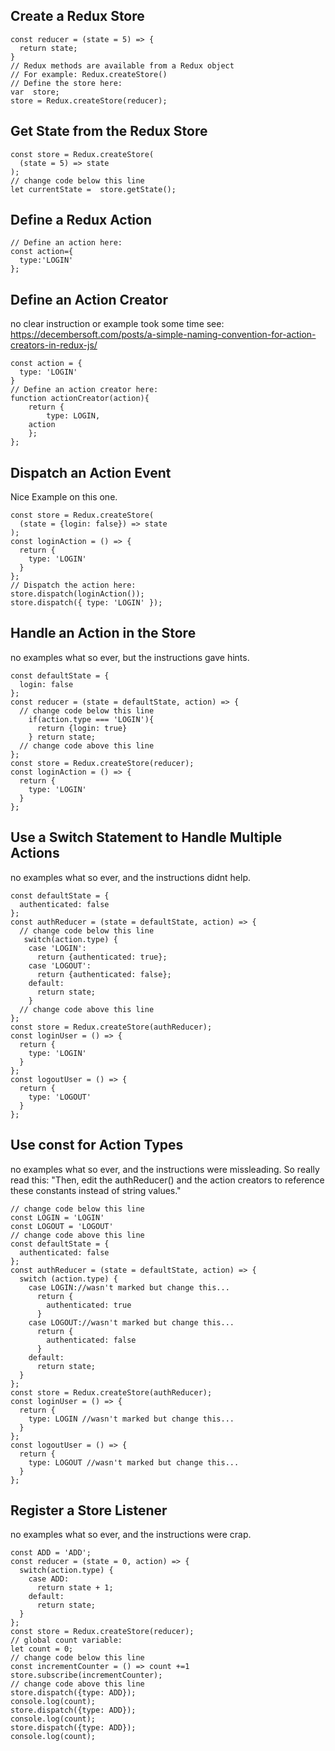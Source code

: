 
## Create a Redux Store
```redux
const reducer = (state = 5) => {
  return state;
}
// Redux methods are available from a Redux object
// For example: Redux.createStore()
// Define the store here:
var  store;
store = Redux.createStore(reducer);
```

## Get State from the Redux Store
```Redux
const store = Redux.createStore(
  (state = 5) => state
);
// change code below this line
let currentState =  store.getState();
```

## Define a Redux Action
```redux
// Define an action here:
const action={
  type:'LOGIN'
};
```

## Define an Action Creator
no clear instruction or example took some time
see: https://decembersoft.com/posts/a-simple-naming-convention-for-action-creators-in-redux-js/
```redux
const action = {
  type: 'LOGIN'
}
// Define an action creator here:
function actionCreator(action){
    return {
        type: LOGIN,
    action
    };
};
```

## Dispatch an Action Event
Nice Example on this one.
```Redux
const store = Redux.createStore(
  (state = {login: false}) => state
);
const loginAction = () => {
  return {
    type: 'LOGIN'
  }
};
// Dispatch the action here:
store.dispatch(loginAction());
store.dispatch({ type: 'LOGIN' });
```

## Handle an Action in the Store
no examples what so ever, but the instructions gave hints.
```Redux
const defaultState = {
  login: false
};
const reducer = (state = defaultState, action) => {
  // change code below this line
    if(action.type === 'LOGIN'){
      return {login: true}
    } return state;
  // change code above this line
};
const store = Redux.createStore(reducer);
const loginAction = () => {
  return {
    type: 'LOGIN'
  }
};
```

## Use a Switch Statement to Handle Multiple Actions
no examples what so ever, and the instructions didnt help.
```Redux
const defaultState = {
  authenticated: false
};
const authReducer = (state = defaultState, action) => {
  // change code below this line
   switch(action.type) {
    case 'LOGIN': 
      return {authenticated: true};
    case 'LOGOUT': 
      return {authenticated: false};
    default: 
      return state;
    }
  // change code above this line
};
const store = Redux.createStore(authReducer);
const loginUser = () => {
  return {
    type: 'LOGIN'
  }
};
const logoutUser = () => {
  return {
    type: 'LOGOUT'
  }
};
```

## Use const for Action Types
no examples what so ever, and the instructions were missleading.
So really read this: "Then, edit the authReducer() and the action creators to reference these constants instead of string values."
```Redux
// change code below this line
const LOGIN = 'LOGIN' 
const LOGOUT = 'LOGOUT'
// change code above this line
const defaultState = {
  authenticated: false
};
const authReducer = (state = defaultState, action) => {
  switch (action.type) {
    case LOGIN://wasn't marked but change this...
      return {
        authenticated: true
      }
    case LOGOUT://wasn't marked but change this...
      return {
        authenticated: false
      }
    default:
      return state;
  }
};
const store = Redux.createStore(authReducer);
const loginUser = () => {
  return {
    type: LOGIN //wasn't marked but change this...
  }
};
const logoutUser = () => {
  return {
    type: LOGOUT //wasn't marked but change this...
  }
};
```

## Register a Store Listener
no examples what so ever, and the instructions were crap.

```Redux
const ADD = 'ADD';
const reducer = (state = 0, action) => {
  switch(action.type) {
    case ADD:
      return state + 1;
    default:
      return state;
  }
};
const store = Redux.createStore(reducer);
// global count variable:
let count = 0;
// change code below this line
const incrementCounter = () => count +=1 
store.subscribe(incrementCounter);
// change code above this line
store.dispatch({type: ADD});
console.log(count);
store.dispatch({type: ADD});
console.log(count);
store.dispatch({type: ADD});
console.log(count);
```
